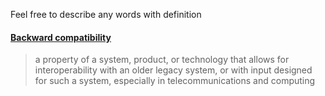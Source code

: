 Feel free to describe any words with definition

#### [Backward compatibility](https://en.wikipedia.org/wiki/Backward_compatibility)
> a property of a system, product, or technology that allows for interoperability with an older legacy system, or with input designed for such a system, especially in telecommunications and computing 


